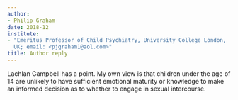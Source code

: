 ```yaml
---
author:
- Philip Graham
date: 2018-12
institute:
- "Emeritus Professor of Child Psychiatry, University College London,
  UK; email: <pjgraham1@aol.com>"
title: Author reply
---
```


Lachlan Campbell has a point. My own view is that children under the age
of 14 are unlikely to have sufficient emotional maturity or knowledge to
make an informed decision as to whether to engage in sexual intercourse.
